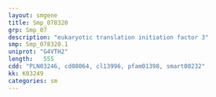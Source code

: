 ```yaml
---
layout: smgene
title: Smp_078320
grp: Smp_07
description: "eukaryotic translation initiation factor 3"
smp: Smp_078320.1
uniprot: "G4VTH2"
length:   555
cdd: "PLN03246, cd08064, cl13996, pfam01398, smart00232"
kk: K03249
categories: sm
---
```


